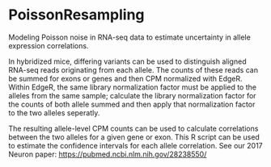 # PoissonResampling
Modeling Poisson noise in RNA-seq data to estimate uncertainty in allele expression correlations. 

In hybridized mice, differing variants can be used to distinguish aligned RNA-seq reads originating from each allele. The counts of these reads can be summed for exons or genes and then CPM normalized with EdgeR. Within EdgeR, the same library normalization factor must be applied to the alleles from the same sample; calculate the library normalization factor for the counts of both allele summed and then apply that normalization factor to the two alleles seperatly.

The resulting allele-level CPM counts can be used to calculate correlations between the two alleles for a given gene or exon. This R script can be used to estimate the confidence intervals for each allele correlation. See our 2017 Neuron paper: https://pubmed.ncbi.nlm.nih.gov/28238550/


